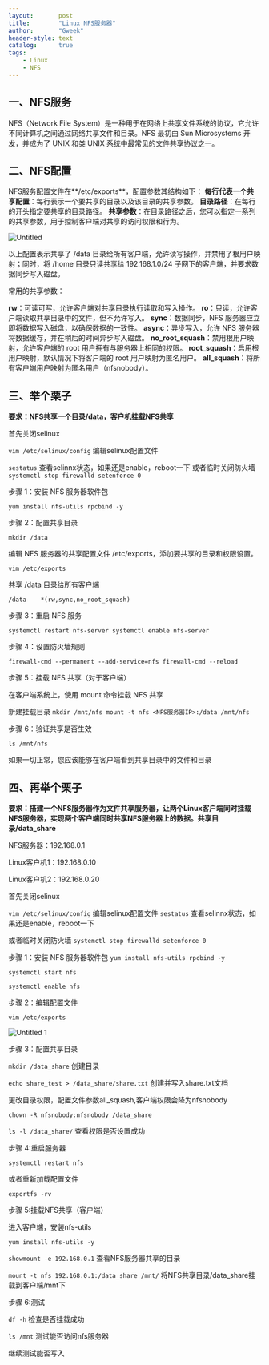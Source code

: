 ```yaml
---
layout:       post
title:        "Linux NFS服务器"
author:       "Gweek"
header-style: text
catalog:      true
tags:
    - Linux
    - NFS
---
```




## 一、NFS服务

NFS（Network File System）是一种用于在网络上共享文件系统的协议，它允许不同计算机之间通过网络共享文件和目录。NFS 最初由 Sun Microsystems 开发，并成为了 UNIX 和类 UNIX 系统中最常见的文件共享协议之一。

## 二、NFS配置

NFS服务配置文件在**/etc/exports**，配置参数其结构如下：
**每行代表一个共享配置**：每行表示一个要共享的目录以及该目录的共享参数。
**目录路径**：在每行的开头指定要共享的目录路径。
**共享参数**：在目录路径之后，您可以指定一系列的共享参数，用于控制客户端对共享的访问权限和行为。

![Untitled](https://github.com/soslane/soslane.github.io/assets/149466045/3605aae4-7bc7-4dd2-83d6-a096d2c26699)

以上配置表示共享了 /data 目录给所有客户端，允许读写操作，并禁用了根用户映射；同时，将 /home 目录只读共享给 192.168.1.0/24 子网下的客户端，并要求数据同步写入磁盘。

常用的共享参数：

**rw**：可读可写，允许客户端对共享目录执行读取和写入操作。
**ro**：只读，允许客户端读取共享目录中的文件，但不允许写入。
**sync**：数据同步，NFS 服务器应立即将数据写入磁盘，以确保数据的一致性。
**async**：异步写入，允许 NFS 服务器将数据缓存，并在稍后的时间异步写入磁盘。
**no_root_squash**：禁用根用户映射，允许客户端的 root 用户拥有与服务器上相同的权限。
**root_squash**：启用根用户映射，默认情况下将客户端的 root 用户映射为匿名用户。
**all_squash**：将所有客户端用户映射为匿名用户（nfsnobody）。

## 三、举个栗子
**要求：NFS共享一个目录/data，客户机挂载NFS共享**

首先关闭selinux

`vim /etc/selinux/config`    编辑selinux配置文件

`sestatus`                   查看selinnx状态，如果还是enable，reboot一下
或者临时关闭防火墙
`systemctl stop firewalld
setenforce 0`

步骤 1：安装 NFS 服务器软件包

`yum install nfs-utils rpcbind -y`

步骤 2：配置共享目录

`mkdir /data`

编辑 NFS 服务器的共享配置文件 /etc/exports，添加要共享的目录和权限设置。

`vim /etc/exports`

共享 /data 目录给所有客户端

`/data    *(rw,sync,no_root_squash)`

步骤 3：重启 NFS 服务

`systemctl restart nfs-server
systemctl enable nfs-server`

步骤 4：设置防火墙规则

`firewall-cmd --permanent --add-service=nfs
firewall-cmd --reload`

步骤 5：挂载 NFS 共享（对于客户端）

在客户端系统上，使用 mount 命令挂载 NFS 共享

新建挂载目录
`mkdir /mnt/nfs
mount -t nfs <NFS服务器IP>:/data /mnt/nfs`

步骤 6：验证共享是否生效

`ls /mnt/nfs`

如果一切正常，您应该能够在客户端看到共享目录中的文件和目录

## 四、再举个栗子

**要求：搭建一个NFS服务器作为文件共享服务器，让两个Linux客户端同时挂载NFS服务器，实现两个客户端同时共享NFS服务器上的数据。共享目录/data\_share**

NFS服务器：192.168.0.1

Linux客户机1：192.168.0.10

Linux客户机2：192.168.0.20

首先关闭selinux

`vim /etc/selinux/config`    编辑selinux配置文件
`sestatus`                   查看selinnx状态，如果还是enable，reboot一下

或者临时关闭防火墙
`systemctl stop firewalld
setenforce 0`

步骤 1：安装 NFS 服务器软件包
`yum install nfs-utils rpcbind -y`

`systemctl start nfs`

`systemctl enable nfs`

步骤 2：编辑配置文件

`vim /etc/exports`

![Untitled 1](https://github.com/soslane/soslane.github.io/assets/149466045/82e88b78-58c7-4021-8e9e-7b1650192498)


步骤 3：配置共享目录

`mkdir /data_share`    创建目录

`echo share_test > /data_share/share.txt`  创建并写入share.txt文档

更改目录权限，配置文件参数all\_squash,客户端权限会降为nfsnobody

`chown -R nfsnobody:nfsnobody /data_share`

`ls -l /data_share/`   查看权限是否设置成功

步骤 4:重启服务器

`systemctl restart nfs`

或者重新加载配置文件

`exportfs -rv`

步骤 5:挂载NFS共享（客户端）

进入客户端，安装nfs-utils

`yum install nfs-utils -y`

`showmount -e 192.168.0.1`    查看NFS服务器共享的目录

`mount -t nfs 192.168.0.1:/data_share /mnt/`  将NFS共享目录/data\_share挂载到客户端/mnt下

步骤 6:测试

`df -h`    检查是否挂载成功

`ls /mnt`  测试能否访问nfs服务器

继续测试能否写入
